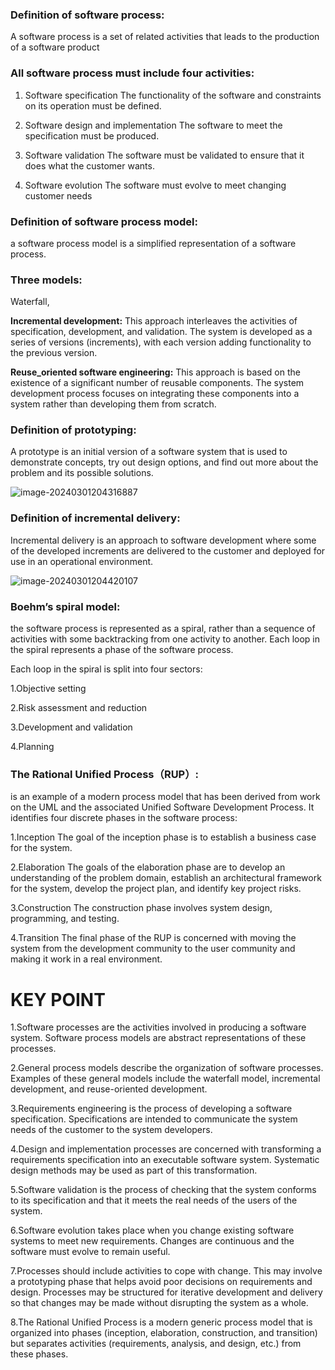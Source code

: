 

### Definition of software process:

A software process is a set of related activities that leads to the production of a software product

### All software process must include four activities:

1. Software specification The functionality of the software and constraints on its operation must be defined.

2. Software design and implementation The software to meet the specification must be produced.

3. Software validation The software must be validated to ensure that it does what the customer wants.

4. Software evolution The software must evolve to meet changing customer needs

### Definition of software process model:

a software process model is a simplified representation of a software process.

### Three models:

Waterfall, 

**Incremental development:** This approach interleaves the activities of specification, development, and validation. The system is developed as a series of versions (increments), with each version adding functionality to the previous version.

**Reuse_oriented software engineering:** This approach is based on the existence of a significant number of reusable components. The system development process focuses on integrating these components into a system rather than developing them from scratch.

### Definition of prototyping:

A prototype is an initial version of a software system that is used to demonstrate concepts, try out design options, and find out more about the problem and its possible solutions.

![image-20240301204316887](https://p.ipic.vip/3olke2.png)

### Definition of incremental delivery:

Incremental delivery  is an approach to software development where some of the developed increments are delivered to the customer and deployed for use in an operational environment.

![image-20240301204420107](https://p.ipic.vip/j9w3nh.png)

### Boehm’s spiral model:

the software process is represented as a spiral, rather than a sequence of activities with some backtracking from one activity to another. Each loop in the spiral represents a phase of the software process.

Each loop in the spiral is split into four sectors:

1.Objective setting

2.Risk assessment and reduction

3.Development and validation

4.Planning

### The Rational Unified Process（RUP）:

is an example of a modern process model that has been derived from work on the UML and the associated Unified Software Development Process. It identifies four discrete phases in the software process:

1.Inception The goal of the inception phase is to establish a business case for the system.

2.Elaboration The goals of the elaboration phase are to develop an understanding of the problem domain, establish an architectural framework for the system, develop the project plan, and identify key project risks.

3.Construction The construction phase involves system design, programming, and testing.

4.Transition The final phase of the RUP is concerned with moving the system from the development community to the user community and making it work in a real environment.



# KEY POINT

1.Software processes are the activities involved in producing a software system. Software process models are abstract representations of these processes.

2.General process models describe the organization of software processes. Examples of these general models include the waterfall model, incremental development, and reuse-oriented development.

3.Requirements engineering is the process of developing a software specification. Specifications are intended to communicate the system needs of the customer to the system developers.

4.Design and implementation processes are concerned with transforming a requirements specification into an executable software system. Systematic design methods may be used as part of this transformation.

5.Software validation is the process of checking that the system conforms to its specification and that it meets the real needs of the users of the system.

6.Software evolution takes place when you change existing software systems to meet new requirements. Changes are continuous and the software must evolve to remain useful. 

7.Processes should include activities to cope with change. This may involve a prototyping phase that helps avoid poor decisions on requirements and design. Processes may be structured for iterative development and delivery so that changes may be made without disrupting the system as a whole.

8.The Rational Unified Process is a modern generic process model that is organized into phases (inception, elaboration, construction, and transition) but separates activities (requirements, analysis, and design, etc.) from these phases.